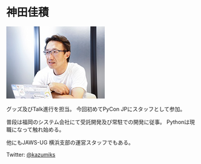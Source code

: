 # 神田佳積
![kazumiks](./kazumiks.jpg)

グッズ及びTalk進行を担当。
今回初めてPyCon JPにスタッフとして参加。

普段は福岡のシステム会社にて受託開発及び常駐での開発に従事。
Pythonは現職になって触れ始める。

他にもJAWS-UG 横浜支部の運営スタッフでもある。

Twitter: [@kazumiks](https://twitter.com/kazumiks)

